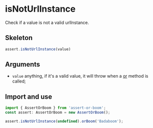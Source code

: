 # isNotUrlInstance

Check if a value is not a valid urlInstance.

## Skeleton

```ts
assert.isNotUrlInstance(value)
```

## Arguments

- `value` anything, if it's a valid value, it will throw when a [or](../or.md) method is called;

## Import and use

```ts
import { AssertOrBoom } from 'assert-or-boom';
const assert: AssertOrBoom = new AssertOrBoom();

assert.isNotUrlInstance(undefined).orBoom('Badaboom');
```
